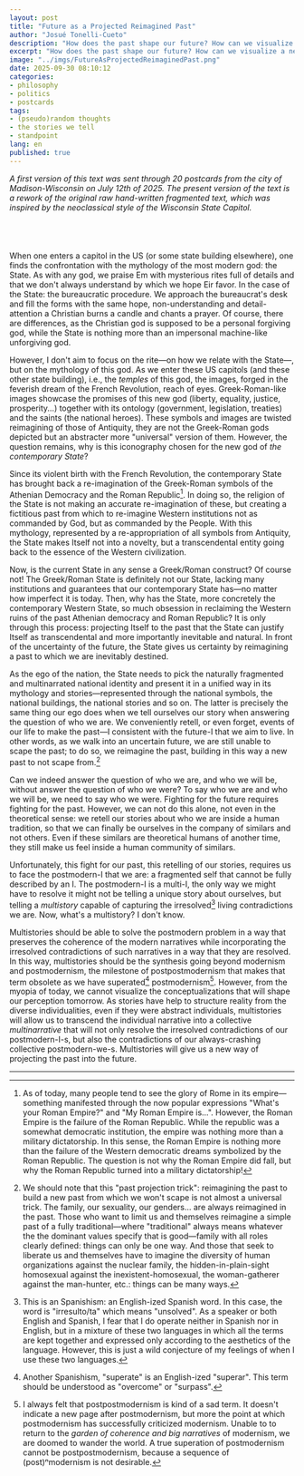 ```yaml
---
layout: post
title: "Future as a Projected Reimagined Past"
author: "Josué Tonelli-Cueto"
description: "How does the past shape our future? How can we visualize a new future in a different way to what we used to?"
excerpt: "How does the past shape our future? How can we visualize a new future in a different way to what we used to?"
image: "../imgs/FutureAsProjectedReimaginedPast.png"
date: 2025-09-30 08:10:12
categories:
- philosophy
- politics
- postcards
tags:
- (pseudo)random thoughts
- the stories we tell
- standpoint
lang: en
published: true
---
```


<div class="jumbotron abstract" style="font-style: italic;">
A first version of this text was sent through 20 postcards from the city of Madison-Wisconsin on July 12th of 2025. The present version of the text is a rework of the original raw hand-written fragmented text, which was inspired by the neoclassical style of the
Wisconsin State Capitol.
</div>
<br/>
<br/>
<br/>
<br/>
When one enters a capitol in the US (or some state building elsewhere), one finds the confrontation with the mythology of the most modern god: the State. As with any god, we praise Em with mysterious rites full of details and that we don't always understand by which we hope Eir favor. In the case of the State: the bureaucratic procedure. We approach the bureaucrat's desk and fill the forms with the same hope, non-understanding and detail-attention a Christian burns a candle and chants a prayer. Of course, there are differences, as the Christian god is supposed to be a personal forgiving god, while the State is nothing more than an impersonal machine-like unforgiving god.

However, I don't aim to focus on the rite—on how we relate with the State—, but on the mythology of this god. As we enter these US capitols (and these other state building), i.e., the _temples_ of this god, the images, forged in the feverish dream of the French Revolution, reach of eyes. Greek-Roman-like images showcase the promises of this new god (liberty, equality, justice, prosperity...) together with its ontology (government, legislation, treaties) and the saints (the national heroes). These symbols and images are twisted reimagining of those of Antiquity, they are not the Greek-Roman gods depicted but an abstracter more "universal" version of them. However, the question remains, why is this iconography chosen for the new god of _the contemporary State_?

Since its violent birth with the French Revolution, the contemporary State has brought back a re-imagination of the Greek-Roman symbols of the Athenian Democracy and the Roman Republic[^RE]. In doing so, the religion of the State is not making an accurate re-imagination of these, but creating a fictitious past from which to re-imagine Western institutions not as commanded by God, but as commanded by the People. With this mythology, represented by a re-appropriation of all symbols from Antiquity, the State makes Itself not into a novelty, but a transcendental entity going back to the essence of the Western civilization.

[^RE]: As of today, many people tend to see the glory of Rome in its empire—something manifested through the now popular expressions "What's your Roman Empire?" and "My Roman Empire is...". However, the Roman Empire is the failure of the Roman Republic. While the republic was a somewhat democratic institution, the empire was nothing more than a military dictatorship. In this sense, the Roman Empire is nothing more than the failure of the Western democratic dreams symbolized by the Roman Republic. The question is not why the Roman Empire did fall, but why the Roman Republic turned into a military dictatorship!

Now, is the current State in any sense a Greek/Roman construct? Of course not! The Greek/Roman State is definitely not our State, lacking many institutions and guarantees that our contemporary State has—no matter how imperfect it is today. Then, why has the State, more concretely the contemporary Western State, so much obsession in reclaiming the Western ruins of the past Athenian democracy and Roman Republic? It is only through this process: projecting Itself to the past that the State can justify Itself as transcendental and more importantly inevitable and natural. In front of the uncertainty of the future, the State gives us certainty by reimagining a past to which we are inevitably destined.

As the ego of the nation, the State needs to pick the naturally fragmented and multinarrated national identity and present it in a unified way in its mythology and stories—represented through the national symbols, the national buildings, the national stories and so on. The latter is precisely the same thing our ego does when we tell ourselves our story when answering the question of who we are. We conveniently retell, or even forget, events of our life to make the past—I consistent with the future-I that we aim to live. In other words, as we walk into an uncertain future, we are still unable to scape the past; to do so, we reimagine the past, building in this way a new past to not scape from.[^past]

[^past]: We should note that this "past projection trick": reimagining the past to build a new past from which we won't scape is not almost a universal trick. The family, our sexuality, our genders... are always reimagined in the past. Those who want to limit us and themselves reimagine a simple past of a fully traditional—where "traditional" always means whatever the the dominant values specify that is good—family with all roles clearly defined: things can only be one way. And those that seek to liberate us and themselves have to imagine the diversity of human organizations against the nuclear family, the hidden-in-plain-sight homosexual against the inexistent-homosexual, the woman-gatherer against the man-hunter, etc.: things can be many ways.

Can we indeed answer the question of who we are, and who we will be, without answer the question of who we were? To say who we are and who we will be, we need to say who we were. Fighting for the future requires fighting for the past. However, we can not do this alone, not even in the theoretical sense: we retell our stories about who we are inside a human tradition, so that we can finally be ourselves in the company of similars and not others. Even if these similars are theoretical humans of another time, they still make us feel inside a human community of similars.

Unfortunately, this fight for our past, this retelling of our stories, requires us to face the postmodern-I that we are: a fragmented self that cannot be fully described by an I. The postmodern-I is a multi-I, the only way we might have to resolve it might not be telling a unique story about ourselves, but telling a _multistory_ capable of capturing the irresolved[^lg] living contradictions we are. Now, what's a multistory? I don't know.

[^lg]: This is an Spanishism: an English-ized Spanish word. In this case, the word is "irresulto/ta" which means "unsolved". As a speaker or both English and Spanish, I fear that I do operate neither in Spanish nor in English, but in a mixture of these two languages in which all the terms are kept together and expressed only according to the aesthetics of the language. However, this is just a wild conjecture of my feelings of when I use these two languages.

Multistories should be able to solve the postmodern problem in a way that preserves the coherence of the modern narratives while incorporating the irresolved contradictions of such narratives in a way that they are resolved. In this way, multistories should be the synthesis going beyond modernism and postmodernism, the milestone of postpostmodernism that makes that term obsolete as we have superated[^sp] postmodernism[^pm]. However, from the myopia of today, we cannot visualize the conceptualizations that will shape our perception tomorrow. As stories have help to structure reality from the diverse individualities, even if they were abstract individuals, multistories will allow us to transcend the individual narrative into a collective _multinarrative_ that will not only resolve the irresolved contradictions of our postmodern-I-s, but also the contradictions of our always-crashing collective postmodern-we-s. Multistories will give us a new way of projecting the past into the future.

[^pm]: I always felt that postpostmodernism is kind of a sad term. It doesn't indicate a new page after postmodernism, but more the point at which postmodernism has successfully criticized modernism. Unable to to return to the _garden of coherence and big narratives_ of modernism, we are doomed to wander the world. A true superation of postmodernism cannot be postpostmodernism, because a sequence of (post)ⁿmodernism is not desirable.

[^sp]: Another Spanishism, "superate" is an English-ized "superar". This term should be understood as "overcome" or "surpass".

***
